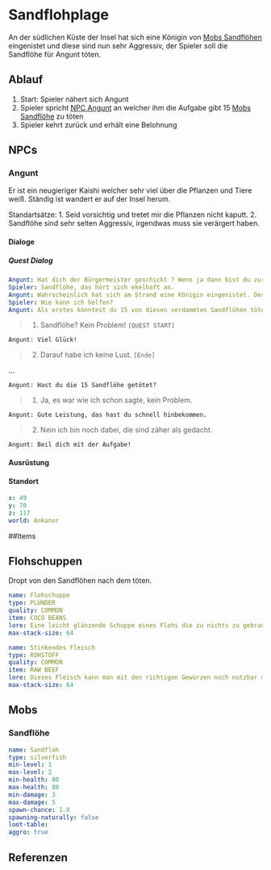 # Sandflohplage

An der südlichen Küste der Insel hat sich eine Königin von [Mobs Sandflöhen](#Sandflöhe) eingenistet und diese sind nun sehr Aggressiv, der Spieler soll die Sandflöhe für Angunt töten.

## Ablauf

1. Start: Spieler nähert sich Angunt
2. Spieler spricht [NPC Angunt](#Angunt) an welcher ihm die Aufgabe gibt 15 [Mobs Sandflöhe](#Sandflöhe) zu töten
3. Spieler kehrt zurück und erhält eine Belohnung

## NPCs

### Angunt

Er ist ein neugieriger Kaishi welcher sehr viel über die Pflanzen und Tiere weiß. Ständig ist wandert er auf der Insel herum. 

Standartsätze:
    1. Seid vorsichtig und tretet mir die Pflanzen nicht kaputt.
    2. Sandflöhe sind sehr selten Aggressiv, irgendwas muss sie verärgert haben.
    
#### Dialoge

##### Quest Dialog

```yml
Angunt: Hat dich der Bürgermeister geschickt ? Wenn ja dann bist du zur passender Zeit gekommen, wir haben ein Sandfloh Problem.
Spieler: Sandflöhe, das hört sich ekelhaft an.
Angunt: Wahrscheinlich hat sich am Strand eine Königin eingenistet. Deswegen sind sie so aggressiv
Spieler: Wie kann ich helfen?
Angunt: Als erstes könntest du 15 von diesen verdammten Sandflöhen töten.
```
>1. Sandflöhe? Kein Problem! `[QUEST START]`

`Angunt: Viel Glück!`

> 2. Darauf habe ich keine Lust. `[Ende]`

...

`Angunt: Hast du die 15 Sandflöhe getötet?`

> 1. Ja, es war wie ich schon sagte, kein Problem. 

`Angunt: Gute Leistung, das hast du schnell hinbekommen.`

>2. Nein ich bin noch dabei, die sind zäher als gedacht.

`Angunt: Beil dich mit der Aufgabe!`


#### Ausrüstung

#### Standort

```yml
x: 49
y: 70
z: 117
world: Ankanor
```

##Items

## Flohschuppen

Dropt von den Sandflöhen nach dem töten.

```yml
name: Flohschuppe
type: PLUNDER
quality: COMMON
item: COCO BEANS
lore: Eine leicht glänzende Schuppe eines Flohs die zu nichts zu gebrauchen ist.
max-stack-size: 64
```

```yml
name: Stinkendes Fleisch
type: ROHSTOFF
quality: COMMON
item: RAW BEEF
lore: Dieses Fleisch kann man mit den richtigen Gewürzen noch nutzbar machen.
max-stack-size: 64
```

## Mobs

### Sandflöhe

```yml
name: Sandfloh
type: silverfish
min-level: 1
max-level: 2
min-health: 80
max-health: 88
min-damage: 3
max-damage: 5
spawn-chance: 1.0
spawning-naturally: false
loot-table: 
aggro: true
```

## Referenzen